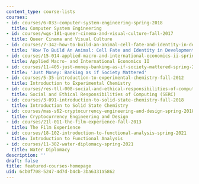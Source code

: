 ```yaml
---
content_type: course-lists
courses:
- id: courses/6-033-computer-system-engineering-spring-2018
  title: Computer System Engineering
- id: courses/wgs-181-queer-cinema-and-visual-culture-fall-2017
  title: Queer Cinema and Visual Culture
- id: courses/7-342-how-to-build-an-animal-cell-fate-and-identity-in-development-and-disease-fall-2017
  title: 'How To Build An Animal: Cell Fate and Identity in Development and Disease'
- id: courses/15-014-applied-macro-and-international-economics-ii-spring-2016
  title: Applied Macro- and International Economics II
- id: courses/11-405-just-money-banking-as-if-society-mattered-spring-2021
  title: 'Just Money: Banking as if Society Mattered'
- id: courses/5-35-introduction-to-experimental-chemistry-fall-2012
  title: Introduction to Experimental Chemistry
- id: courses/res-tll-008-social-and-ethical-responsibilities-of-computing-serc
  title: Social and Ethical Responsibilities of Computing (SERC)
- id: courses/3-091-introduction-to-solid-state-chemistry-fall-2018
  title: Introduction to Solid State Chemistry
- id: courses/mas-s62-cryptocurrency-engineering-and-design-spring-2018
  title: Cryptocurrency Engineering and Design
- id: courses/21l-011-the-film-experience-fall-2013
  title: The Film Experience
- id: courses/18-102-introduction-to-functional-analysis-spring-2021
  title: Introduction to Functional Analysis
- id: courses/11-382-water-diplomacy-spring-2021
  title: Water Diplomacy
description: ''
draft: false
title: featured-courses-homepage
uid: 6cb0f708-5247-4d7d-b4cb-3ba6331a5862
---
```

